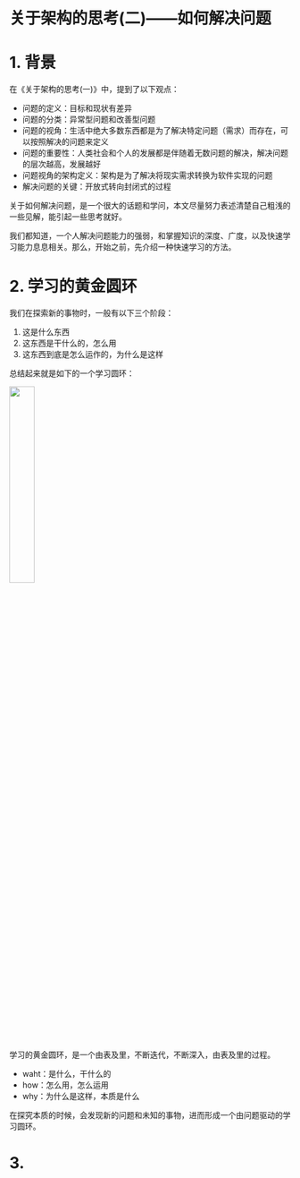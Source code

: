 **关于架构的思考(二)——如何解决问题**
=====


# 1. 背景

在《关于架构的思考(一)》中，提到了以下观点：

- 问题的定义：目标和现状有差异
- 问题的分类：异常型问题和改善型问题
- 问题的视角：生活中绝大多数东西都是为了解决特定问题（需求）而存在，可以按照解决的问题来定义
- 问题的重要性：人类社会和个人的发展都是伴随着无数问题的解决，解决问题的层次越高，发展越好
- 问题视角的架构定义：架构是为了解决将现实需求转换为软件实现的问题
- 解决问题的关键：开放式转向封闭式的过程

关于如何解决问题，是一个很大的话题和学问，本文尽量努力表述清楚自己粗浅的一些见解，能引起一些思考就好。

我们都知道，一个人解决问题能力的强弱，和掌握知识的深度、广度，以及快速学习能力息息相关。那么，开始之前，先介绍一种快速学习的方法。

# 2. 学习的黄金圆环

我们在探索新的事物时，一般有以下三个阶段：
1. 这是什么东西
2. 这东西是干什么的，怎么用
3. 这东西到底是怎么运作的，为什么是这样

总结起来就是如下的一个学习圆环：

<img src="http://img.blog.csdn.net/20170923173632436" width="30%" height="30%">

学习的黄金圆环，是一个由表及里，不断迭代，不断深入，由表及里的过程。
- waht：是什么，干什么的
- how：怎么用，怎么运用
- why：为什么是这样，本质是什么

在探究本质的时候，会发现新的问题和未知的事物，进而形成一个由问题驱动的学习圆环。


# 3. 
